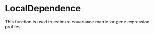 # LocalDependence
This function is used to estimate covariance matrix for gene expression profiles.  
